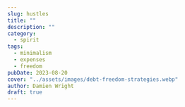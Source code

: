 ```yaml
---
slug: hustles
title: ""
description: ""
category:
  - spirit
tags:
  - minimalism
  - expenses
  - freedom
pubDate: 2023-08-20
cover: "../assets/images/debt-freedom-strategies.webp"
author: Damien Wright
draft: true
---
```

